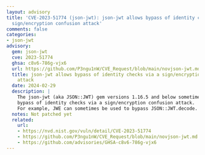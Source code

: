 ```yaml
---
layout: advisory
title: 'CVE-2023-51774 (json-jwt): json-jwt allows bypass of identity checks via a
  sign/encryption confusion attack'
comments: false
categories:
- json-jwt
advisory:
  gem: json-jwt
  cve: 2023-51774
  ghsa: c8v6-786g-vjx6
  url: https://github.com/P3ngu1nW/CVE_Request/blob/main/novjson-jwt.md
  title: json-jwt allows bypass of identity checks via a sign/encryption confusion
    attack
  date: 2024-02-29
  description: |
    The json-jwt (aka JSON::JWT) gem versions 1.16.5 and below sometimes allows
    bypass of identity checks via a sign/encryption confusion attack.
    For example, JWE can sometimes be used to bypass JSON::JWT.decode.
  notes: Not patched yet
  related:
    url:
    - https://nvd.nist.gov/vuln/detail/CVE-2023-51774
    - https://github.com/P3ngu1nW/CVE_Request/blob/main/novjson-jwt.md
    - https://github.com/advisories/GHSA-c8v6-786g-vjx6
---
```

